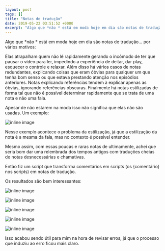 ```yaml
---
layout: post
tags: []
title: "Notas de tradução"
date: 2019-05-22 03:51:52 +0000
excerpt: "Algo que *não * está em moda hoje em dia são notas de tradução... por vários motivos:  Elas atrapalham quem não lê rapidamente gerando o..."
---
```


Algo que *não * está em moda hoje em dia são notas de tradução... por vários motivos:

Elas atrapalham quem não lê rapidamente gerando o incômodo de ter que pausar o vídeo para ler, impedindo a experiência de deitar, dar play, esquecer o controle e relaxar. Além disso há vários casos de notas redundantes, explicando coisas que eram óbvias para qualquer um que tenha bom senso ou que estava prestando atenção nos episódios anteriores. Notas explicando referências tendem à explicar apenas as óbvias, ignorando referências obscuras. Finalmente há notas estilizadas de forma tal que não é possível determinar rapidamente que se trata de uma nota e não uma fala.

Apesar de não estarem na moda isso não significa que elas não são usadas. Um exemplo:

![inline image](https://i.imgur.com/vBlphV9.png)

Nesse exemplo acontece o problema da estilização, já que a estilização da nota é a mesma da fala, mas no contexto é possível entender.

Mesmo assim, com essas poucas e raras notas de ultimamente, achei que seria bom dar uma relembrada dos tempos antigos com traduções cheias de notas desnecessárias e chamativas.

Então fiz um script que transforma comentários em scripts (os {comentário} nos scripts) em notas de tradução.

Os resultados são bem interessantes:

![inline image](https://i.imgur.com/KELlUQu.png)

![inline image](https://i.imgur.com/M8eH56s.png)

![inline image](https://i.imgur.com/lvqu1AW.png)

![inline image](https://i.imgur.com/AZQQbWl.png)

![inline image](https://i.imgur.com/t2EzsXx.png)

Isso acabou sendo útil para mim na hora de revisar erros, já que o processo que induziu ao erro ficou mais claro.